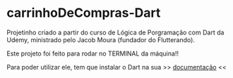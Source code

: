 # carrinhoDeCompras-Dart
Projetinho criado a partir do curso de Lógica de Porgramação com Dart da Udemy, ministrado pelo Jacob Moura (fundador do Flutterando).

Este projeto foi feito para rodar no TERMINAL da máquina!!

Para poder utilizar ele, tem que instalar o Dart na sua >> <a href="https://dart.dev/get-dart"> documentação</a> << 
